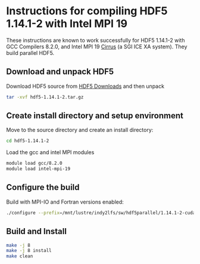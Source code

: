 Instructions for compiling HDF5 1.14.1-2 with Intel MPI 19
==========================================================

These instructions are known to work successfully for HDF5 1.14.1-2 with GCC Compilers 8.2.0, and Intel MPI 19 [Cirrus](https://www.cirrus.ac.uk/) (a SGI ICE XA system).
They build parallel HDF5.

Download and unpack HDF5
------------------------

Download HDF5 source from [HDF5 Downloads](https://www.hdfgroup.org/downloads/hdf5/) and then unpack

```bash
tar -xvf hdf5-1.14.1-2.tar.gz
```

Create install directory and setup environment
----------------------------------------------

Move to the source directory and create an install directory:

```bash
cd hdf5-1.14.1-2
```

Load the gcc and intel MPI modules

```bash
module load gcc/8.2.0
module load intel-mpi-19
```

Configure the build
-------------------

Build with MPI-IO and Fortran versions enabled:

```bash
./configure --prefix=/mnt/lustre/indy2lfs/sw/hdf5parallel/1.14.1-2-cuda11.8-ompi4.1.4 --enable-parallel --enable-fortran --enable-build-mode=production"
```

Build and Install
-----------------

```bash
make -j 8
make -j 8 install
make clean
```
